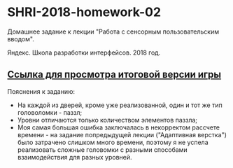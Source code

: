 # SHRI-2018-homework-02

Домашнее задание к лекции "Работа с сенсорным пользовательским вводом".

Яндекс. Школа разработки интерфейсов. 2018 год.

## [Ссылка для просмотра итоговой версии игры](https://alivander.github.io/SHRI-2018-homework-02/source/index.html)

Пояснения к заданию:
* На каждой из дверей, кроме уже реализованной, один и тот же тип головоломки - паззл;
* Уровни отличаются только количеством элементов паззла;
* Моя самая большая ошибка заключалась в некорректом рассчете времени - на задание попредыдущей лекции ("Адаптивная верстка") было затрачено слишком много времени, поэтому я не успела реализовать сложные головомки с разными способами взаимодействия для разных уровней.
